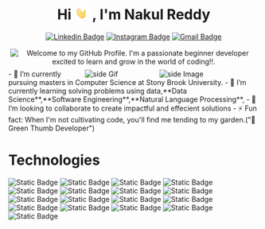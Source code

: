 <h1 align="center">
    Hi <img src='./Assets/wave.gif' height='26' alt='there'>, I'm Nakul Reddy
</h1>

<div align="center">
  
[![Linkedin Badge](https://img.shields.io/badge/-nakulmanne-blue?style=flat-square&logo=Linkedin&logoColor=white&link=https://www.linkedin.com/in/nakul-reddy-manne)](https://www.linkedin.com/in/nakul-reddy-manne)
[![Instagram Badge](https://img.shields.io/badge/-nakulmanne-purple?style=flat-square&logo=instagram&logoColor=white&link=https://instagram.com/nakul_manne/)](https://instagram.com/nakul_manne)
[![Gmail Badge](https://img.shields.io/badge/-nakulreddymanne@gmail.com-c14438?style=flat-square&logo=Gmail&logoColor=white&link=mailto:nakulreddymanne@gmail.com)](mailto:nakulreddymanne@gmail.com)

</div>


<p align='center' style='margin: 16px 4px 8px;'>
    <img src="https://readme-typing-svg.herokuapp.com?font=Fira+Code&pause=1000&color=54A6FF&center=true&vCenter=true&multiline=true&width=710&height=70&lines=Welcome+to+my+GitHub+Profile;I'm+a+passionate+developer+excited+to+code!!" alt="Welcome to my GitHub Profile. I'm a passionate beginner developer excited to learn and grow in the world of coding!!." />
</p>

<img src="https://github.com/sciencepal/sciencepal/blob/master/assets/life_balance.gif" alt="side Image" align="right" width="200" height="auto" />
<a href="https://ko-fi.com/sciencepal"> <img src="https://media3.giphy.com/media/ZEB6yFbLnhyQf7g3hn/giphy.gif" alt="side Gif" align="right" width="150" height="auto"/> </a>
- 🔭 I’m currently pursuing masters in Computer Science at Stony Brook University.
- 💬 I’m currently learning solving problems using data,**Data Science**,**Software Engineering**,**Natural Language Processing**,
- 👯 I’m looking to collaborate to create impactful and effecient solutions 
- ⚡ Fun fact: When I'm not cultivating code, you'll find me tending to my garden.("🌱 Green Thumb Developer")
<h1>Technologies</h1>

![Static Badge](https://img.shields.io/badge/C-darkgreen)
![Static Badge](https://img.shields.io/badge/SQL-pink)
![Static Badge](https://img.shields.io/badge/python-yellow)
![Static Badge](https://img.shields.io/badge/Tensorflow-black)
![Static Badge](https://img.shields.io/badge/SkLearn-meroon)
![Static Badge](https://img.shields.io/badge/HTML-violet)
![Static Badge](https://img.shields.io/badge/CSS-indigo)
![Static Badge](https://img.shields.io/badge/JavaScript-orange)
![Static Badge](https://img.shields.io/badge/react-red)
![Static Badge](https://img.shields.io/badge/Dash-green)
![Static Badge](https://img.shields.io/badge/Flask-grey)
![Static Badge](https://img.shields.io/badge/AWS-darkblue)
![Static Badge](https://img.shields.io/badge/OpenGL-mustard)
![Static Badge](https://img.shields.io/badge/JAVA-darkgreen)
![Static Badge](https://img.shields.io/badge/Node.Js-orange)
![Static Badge](https://img.shields.io/badge/PySpark-red)
![Static Badge](https://img.shields.io/badge/MongoDB-purple)



